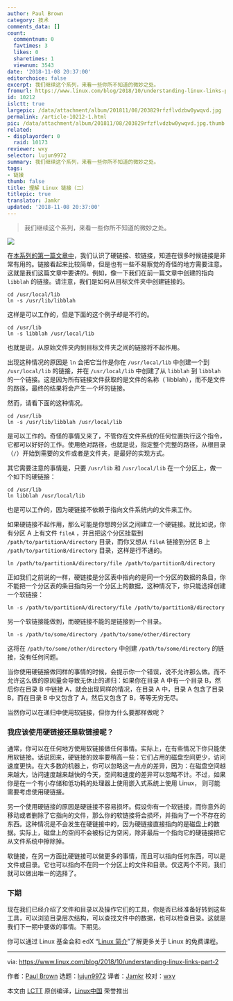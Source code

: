 ```yaml
---
author: Paul Brown
category: 技术
comments_data: []
count:
  commentnum: 0
  favtimes: 3
  likes: 0
  sharetimes: 1
  viewnum: 3543
date: '2018-11-08 20:37:00'
editorchoice: false
excerpt: 我们继续这个系列，来看一些你所不知道的微妙之处。
fromurl: https://www.linux.com/blog/2018/10/understanding-linux-links-part-2
id: 10212
islctt: true
largepic: /data/attachment/album/201811/08/203829rfzflvdzbw0ywqvd.jpg
permalink: /article-10212-1.html
pic: /data/attachment/album/201811/08/203829rfzflvdzbw0ywqvd.jpg.thumb.jpg
related:
- displayorder: 0
  raid: 10173
reviewer: wxy
selector: lujun9972
summary: 我们继续这个系列，来看一些你所不知道的微妙之处。
tags:
- 链接
thumb: false
title: 理解 Linux 链接（二）
titlepic: true
translator: Jamkr
updated: '2018-11-08 20:37:00'
---
```



> 
> 我们继续这个系列，来看一些你所不知道的微妙之处。
> 
> 
> 


![](/data/attachment/album/201811/08/203829rfzflvdzbw0ywqvd.jpg)


在[本系列的第一篇文章中](/article-10173-1.html)，我们认识了硬链接、软链接，知道在很多时候链接是非常有用的。链接看起来比较简单，但是也有一些不易察觉的奇怪的地方需要注意。这就是我们这篇文章中要讲的。例如，像一下我们在前一篇文章中创建的指向 `libblah` 的链接。请注意，我们是如何从目标文件夹中创建链接的。



```
cd /usr/local/lib
ln -s /usr/lib/libblah
```

这样是可以工作的，但是下面的这个例子却是不行的。



```
cd /usr/lib
ln -s libblah /usr/local/lib
```

也就是说，从原始文件夹内到目标文件夹之间的链接将不起作用。


出现这种情况的原因是 `ln` 会把它当作是你在 `/usr/local/lib` 中创建一个到 `/usr/local/lib` 的链接，并在 `/usr/local/lib` 中创建了从 `libblah` 到 `libblah` 的一个链接。这是因为所有链接文件获取的是文件的名称（`libblah），而不是文件的路径，最终的结果将会产生一个坏的链接。


然而，请看下面的这种情况。



```
cd /usr/lib
ln -s /usr/lib/libblah /usr/local/lib
```

是可以工作的。奇怪的事情又来了，不管你在文件系统的任何位置执行这个指令，它都可以好好的工作。使用绝对路径，也就是说，指定整个完整的路径，从根目录（`/`）开始到需要的文件或者是文件夹，是最好的实现方式。


其它需要注意的事情是，只要 `/usr/lib` 和 `/usr/local/lib` 在一个分区上，做一个如下的硬链接：



```
cd /usr/lib
ln libblah /usr/local/lib
```

也是可以工作的，因为硬链接不依赖于指向文件系统内的文件来工作。


如果硬链接不起作用，那么可能是你想跨分区之间建立一个硬链接。就比如说，你有分区 A 上有文件 `fileA` ，并且把这个分区挂载到 `/path/to/partitionA/directory` 目录，而你又想从 `fileA` 链接到分区 B 上 `/path/to/partitionB/directory` 目录，这样是行不通的。



```
ln /path/to/partitionA/directory/file /path/to/partitionB/directory
```

正如我们之前说的一样，硬链接是分区表中指向的是同一个分区的数据的条目，你不能把一个分区表的条目指向另一个分区上的数据，这种情况下，你只能选择创建一个软链接：



```
ln -s /path/to/partitionA/directory/file /path/to/partitionB/directory
```

另一个软链接能做到，而硬链接不能的是链接到一个目录。



```
ln -s /path/to/some/directory /path/to/some/other/directory
```

这将在 `/path/to/some/other/directory` 中创建 `/path/to/some/directory` 的链接，没有任何问题。


当你使用硬链接做同样的事情的时候，会提示你一个错误，说不允许那么做。而不允许这么做的原因量会导致无休止的递归：如果你在目录 A 中有一个目录 B，然后你在目录 B 中链接 A，就会出现同样的情况，在目录 A 中，目录 A 包含了目录 B，而在目录 B 中又包含了 A，然后又包含了 B，等等无穷无尽。


当然你可以在递归中使用软链接，但你为什么要那样做呢？


### 我应该使用硬链接还是软链接呢？


通常，你可以在任何地方使用软链接做任何事情。实际上，在有些情况下你只能使用软链接。话说回来，硬链接的效率要稍高一些：它们占用的磁盘空间更少，访问速度更快。在大多数的机器上，你可以忽略这一点点的差异，因为：在磁盘空间越来越大，访问速度越来越快的今天，空间和速度的差异可以忽略不计。不过，如果你是在一个有小存储和低功耗的处理器上使用嵌入式系统上使用 Linux， 则可能需要考虑使用硬链接。


另一个使用硬链接的原因是硬链接不容易损坏。假设你有一个软链接，而你意外的移动或者删除了它指向的文件，那么你的软链接将会损坏，并指向了一个不存在的东西。这种情况是不会发生在硬链接中的，因为硬链接直接指向的是磁盘上的数据。实际上，磁盘上的空间不会被标记为空闲，除非最后一个指向它的硬链接把它从文件系统中擦除掉。


软链接，在另一方面比硬链接可以做更多的事情，而且可以指向任何东西，可以是文件或目录。它也可以指向不在同一个分区上的文件和目录。仅这两个不同，我们就可以做出唯一的选择了。


### 下期


现在我们已经介绍了文件和目录以及操作它们的工具，你是否已经准备好转到这些工具，可以浏览目录层次结构，可以查找文件中的数据，也可以检查目录。这就是我们下一期中要做的事情。下期见。


你可以通过 Linux 基金会和 edX “[Linux 简介](https://training.linuxfoundation.org/linux-courses/system-administration-training/introduction-to-linux)”了解更多关于 Linux 的免费课程。




---


via: <https://www.linux.com/blog/2018/10/understanding-linux-links-part-2>


作者：[Paul Brown](https://www.linux.com/users/bro66) 选题：[lujun9972](https://github.com/lujun9972) 译者：[Jamkr](https://github.com/Jamkr) 校对：[wxy](https://github.com/wxy)


本文由 [LCTT](https://github.com/LCTT/TranslateProject) 原创编译，[Linux中国](https://linux.cn/) 荣誉推出